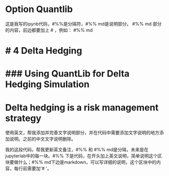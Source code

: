 # Option Quantlib



这是我写的ipynb代码，#%%是分隔符，#%% md是说明部分。
#%% md 部分的内容，前边都要加上 # ，例如：
#%% md
# # 4 Delta Hedging
# ### Using QuantLib for Delta Hedging Simulation
# 
# Delta hedging is a risk management strategy
使用英文，帮我添加并完善文字说明部分，并在代码中需要添加文字说明的地方添加说明。之前的中文文字说明删除。


我的这段代码，帮我更新英文备注，#%% 和 #%% md是分隔，未来是在jupyterlab中的每一块。#%% 下是代码，在开头加上英文说明，简单说明这个区块要做什么；#%% md下边是markdown，可以写详细的说明，这个区块中的内容，每行前需要加'# '。